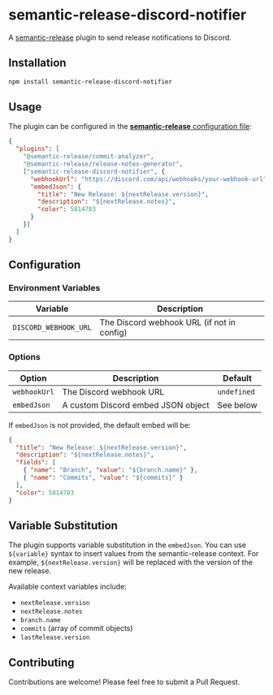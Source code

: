 # semantic-release-discord-notifier

A [semantic-release](https://github.com/semantic-release/semantic-release) plugin to send release notifications to Discord.

## Installation

```bash
npm install semantic-release-discord-notifier
```

## Usage

The plugin can be configured in the [**semantic-release** configuration file](https://github.com/semantic-release/semantic-release/blob/master/docs/usage/configuration.md#configuration):

```json
{
  "plugins": [
    "@semantic-release/commit-analyzer",
    "@semantic-release/release-notes-generator",
    ["semantic-release-discord-notifier", {
      "webhookUrl": "https://discord.com/api/webhooks/your-webhook-url",
      "embedJson": {
        "title": "New Release: ${nextRelease.version}",
        "description": "${nextRelease.notes}",
        "color": 5814783
      }
    }]
  ]
}
```

## Configuration

### Environment Variables

| Variable             | Description                               |
|----------------------|-------------------------------------------|
| `DISCORD_WEBHOOK_URL`| The Discord webhook URL (if not in config)|

### Options

| Option      | Description                                      | Default |
|-------------|--------------------------------------------------|---------|
| `webhookUrl`| The Discord webhook URL                          | `undefined` |
| `embedJson` | A custom Discord embed JSON object               | See below |

If `embedJson` is not provided, the default embed will be:

```json
{
  "title": "New Release: ${nextRelease.version}",
  "description": "${nextRelease.notes}",
  "fields": [
    { "name": "Branch", "value": "${branch.name}" },
    { "name": "Commits", "value": "${commits}" }
  ],
  "color": 5814783
}
```

## Variable Substitution

The plugin supports variable substitution in the `embedJson`. You can use `${variable}` syntax to insert values from the semantic-release context. For example, `${nextRelease.version}` will be replaced with the version of the new release.

Available context variables include:

- `nextRelease.version`
- `nextRelease.notes`
- `branch.name`
- `commits` (array of commit objects)
- `lastRelease.version`

## Contributing

Contributions are welcome! Please feel free to submit a Pull Request.

